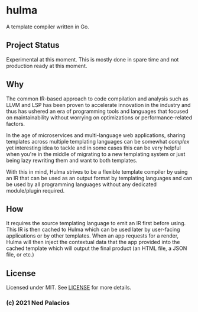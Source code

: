 # hulma
A template compiler written in Go. 

## Project Status
Experimental at this moment. This is mostly done in spare time and not production ready at this moment.

## Why
The common IR-based approach to code compilation and analysis such as LLVM and LSP has been proven to accelerate innovation in the industry and thus has ushered an era of programming tools and languages that focused on maintainability without worrying on optimizations or performance-related factors.

In the age of microservices and multi-language web applications, sharing templates across multiple templating languages can be somewhat *complex* yet interesting idea to tackle and in some cases this can be very helpful when you're in the middle of migrating to a new templating system or just being lazy rewriting them and want to both templates.

With this in mind, Hulma strives to be a flexible template compiler by using an IR that can be used as an output format by templating languages and can be used by all programming languages without any dedicated module/plugin required.

## How
It requires the source templating language to emit an IR first before using. This IR is then cached to Hulma which can be used later by user-facing applications or by other templates. When an app requests for a render,  Hulma will then inject the contextual data that the app provided into the cached template which will output the final product (an HTML file, a JSON file, or etc.)

## License
Licensed under MIT. See [LICENSE](LICENSE) for more details.

### (c) 2021 Ned Palacios